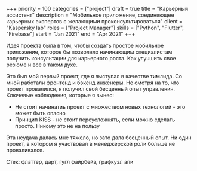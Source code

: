 +++ 
priority    = 100
categories  = ["project"]
draft       = true
title       = "Карьерный ассистент"
description = "Мобильное приложение, соединяющее карьерных экспертов с желающими проконсультироваться"
client      = "Kaspersky lab"
roles       = ["Project Manager"]
skills      = ["Python", "Flutter", "Firebase"]
start       = "Jan 2021"
end         = "Apr 2021"
+++

Идея проекта была в том, чтобы создать простое мобильное приложение, которое бы позволяло начинающим специалистам получить консультации для карьерного роста. Как улучшить свое резюме и все в таком духе.

Это был мой первый проект, где я выступал в качестве тимлида. Со мной работали фронтенд и бэкенд инженеры. Не смотря на то, что проект провалился, я получил свой бесценный опыт управления. Ключевые наблюдения, которые я вынес:
- Не стоит начинатиь проект с множеством новых технологий - это может быть опасно
- Принцип KISS - не стоит переусложнять, если можно сделать просто. Никому это не на пользу

Эта неудача далась мне тяжело, но зато дала бесценный опыт. Ни один проект, в котором я участвовал в менеджерской роли больше не проваливался. 

Стек: флаттер, дарт, гугл файрбейз, графкуэл апи